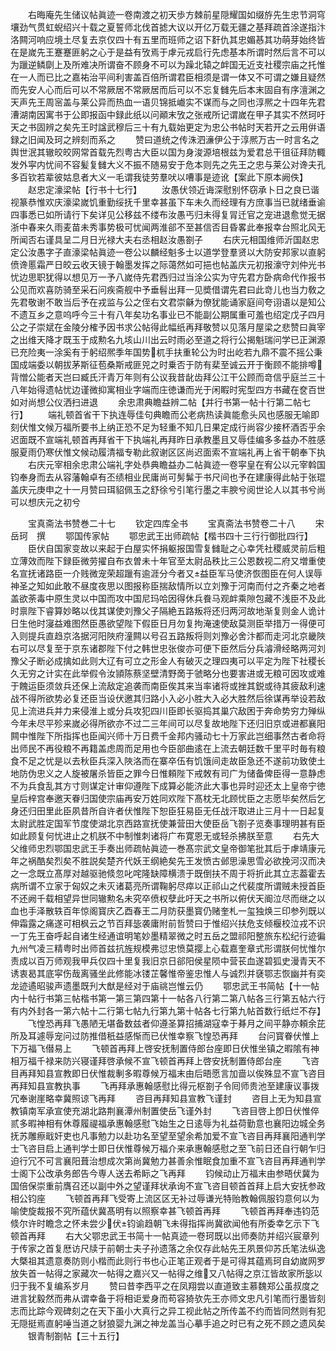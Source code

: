 <!-- { "loadSidebar": true } -->
　　右晦庵先生储议帖眞迹一卷南渡之初天歩方棘前星隠耀国如缀斿先生忠节洞穹壤劲气贯虹蜺绍兴十载之夏誓师北伐首摅大议以开亿万载无疆之基拜疏首涂遂指汴洛闗河响应境土尽复去京仅四十有五里而班师之诏下姧仇其忠媚惎其功萌芽始终皆在是嵗先王蹇蹇匪躬之心于是益有攷焉于虖元戎启行先虑基本所谓时然后言不可以为躐逆鳞劘上及所难决所谓奋不顾身不可以为躁北辕之衅国无近支社稷宗庙之托惟在一人而已比之嘉祐治平间利害盖百倍所谓君臣相须是谓一体又不可谓之嫌且疑然而先安人心而后可以不常厥居不常厥居而后可以不忘复雠先后本末固自有序澶渊之天声先王周宻盖与莱公异而热血一语贝锦抵巇实不谋而与之同也淳熈之十四年先君漕湖南因寓书于公即报函中録此纸以问顚末攷之张戒所记谓嵗在甲子其实不然珂吁天之书固辨之矣先王时諡武穆后三十有九载始更定为忠公书帖时天若开之云用倂语録之旧闻及珂之辨刻而系之
　　赞曰道统之传洙泗濓伊公于淳熈万古一时言名之舆世泯其辙皎皎网常首载先烈粤古大臣以国为身浚源培根兹为爱君总干徂征拜防輙发外寜内忧间不容髪复雠大义不振不随易安于危本则先之先王之忠与莱公对谗夫孔多百钦若辈彼姑息者大义一毛谓我徒劳羣吠以嘈事是迹讹【案此下原本阙佚】
　　赵忠定濠梁帖【行书十七行】
　　汝愚伏领近诲深慰别怀窃承卜日之良已谐视篆恭惟欢庆濠梁嵗饥重勤绥抚千里幸甚虽下车未久而经理有方庶事当已就绪垂谕四事悉已如所请行下矣详见公移兹不缕布汝愚丐归未得复冐迁官之宠进退愈觉无据浙中春来久雨麦苗未秀事势极可忧闻两淮郤不至甚信否目昏畧此奉报幸台照北风无所闻否右谨具呈二月日光禄大夫右丞相赵汝愚劄子
　　右庆元相国维师沂国赵忠定公汝愚字子直濠梁帖眞迹一卷公以麟经魁多士以道学登羣贤以大防安邦家以直躬偾谗慝霜严日皎云收天镜于翰墨发挥之际蔼然如可挹也帖盖庆元初报濠守刘仲光书忧边思职犹得以想见万一予八嵗侍先君西归过当涂公实为守先君方卧病命代作报书公见而欢喜防骑至采石问疾斋舰中予垂髫出拜一见奬借谓先君曰此竒儿也当力敎之先君敬谢不敢当后予在戎监与公之侄右文君崇龢为僚犹能诵家庭间夸诩语以是知公不遗互乡之意呜呼今三十有八年矣功名事业已不能副公期属重可羞也绍定戊子四月公之子崇斌在金陵分榷予因书求公帖得此幅纸再拜敬赞以见落月屋梁之悲赞曰眞宰之出维天降才既玉于成勲名九垓山川出云时雨必至道之将行公揭魁瑞问学已正渊源已充险夷一涂奚有于躬绍熈季年国势杌手扶重轮公为时出屹若九鼎不震不摇公秉国成端委以朝拔茅斯征苞桑斯戒匪兕之时乗否于防有棐至诚云开于衡顾不能排噂背憎公能者天岂曰臧氏汗青万年则有公议我昔龀齿拜公江干公顾而竒信乎庭兰三十八年始得遗帖忧边谨微抑寓相业字端而庄徳谦而光于闲睱时宪型四方书藏在奁百世如对尚想公仪洒扫进退
　　余忠肃典瞻益辨二帖【并行书第一帖十行第二帖七行】
　　端礼顿首省干下执连辱佳句典瞻而公老病热读眞能愈头风也感服无喻即刻伏惟文候万福所要书上纳正恐不足为轻重不知几日果定成行尚容少接杯酒否乎余迟面既不宣端礼顿首再拜省干下执端礼再拜昨日承教墨且又辱佳编多多益办不胜感服夏雨仍寒伏惟文候动履清福专勒此叙谢区区尚迟面索不宣端礼再上省干朝奉下执
　　右庆元宰相余忠肃公端礼字处恭典瞻益办二帖眞迹一卷寜皇在宥公以元宰斡国钧奉身而去从容藩翰卓有丕绩相业民庸尚可髣髴于书尺间也予在建康得此帖于张琨盖庆元庚申之十一月赞曰珥貂佩玉之舒徐兮引笔行墨之丰腴兮阅世论人以其书兮尚可以想庆元之初兮












　　宝真斋法书赞巻二十七
　　钦定四库全书
　　宝真斋法书赞卷二十八
　　宋　岳珂　撰
　　鄂国传家帖
　　鄂忠武王出师疏帖【楷书四十三行行御批四行】
　　臣伏自国家变故以来起于白屋实怀捐躯报国雪复雠耻之心幸凭社稷威灵前后粗立薄效而陛下録臣微劳擢自布衣曽未十年官至太尉品秩比三公恩数视二府又増重使名宣抚诸路臣一介贱微宠荣超躐有逾涯分今者又益臣军马使济恢图臣在何人误辱神圣之知如此敢不昼度夜思以图报称臣揣敌情所以立刘豫于河南而付之齐秦之地者盖欲荼毒中原生灵以中国而攻中国尼玛哈因得休兵飬马观衅乘隙包藏不浅臣不及此时禀陛下睿算妙略以伐其谋使刘豫父子隔絶五路叛将还归两河故地渐复则金人诡计日生他时寖益难图然臣愚欲望陛下假臣日月勿复拘淹速使敌莫测臣举措万一得便可入则提兵直趋京洛据河阳陜府潼闗以号召五路叛将则刘豫必舍汴都而走河北京畿陜右可以尽复至于京东诸郡陛下付之韩世忠张俊亦可便下臣然后分兵濬滑经略两河刘豫父子断必成擒如此则大辽有可立之形金人有破灭之理四夷可以平定为陛下社稷长久无穷之计实在此举假令汝頴陈蔡坚壁清野啇于虢略分也要害进或无粮可因攻或难于餽运臣须敛兵还保上流敌定追袭而南臣俟其来当率诸将或挫其鋭或待其疲敌利速战不得所欲势必复还臣当设伏邀其归路小入必小胜大入必大胜然后徐谋再举设若敌见上流进兵并力来侵淮上或分兵攻犯四川臣即长驱捣其巢穴敌困于奔命势穷力殚纵今年未尽平殄来嵗必得所欲亦不过二三年间可以尽复故地陛下还归旧京或进都襄阳闗中惟陛下所指挥也臣闻兴师十万日费千金邦内骚动七十万家此岂细事然古者命将出师民不再役粮不再籍盖虑周而足用也今臣部曲逺在上流去朝廷数千里平时毎有粮食不足之忧是以去秋臣兵深入陜洛而在寨卒伍有饥饿间走故臣急还不遂前功致使土地防伪忠义之人旋被屠杀皆臣之罪今日惟頼陛下戒敇有司广为储备俾臣得一意静虑不为兵食乱其方寸则谋定计审仰遵陛下成算必能济此大事也异时迎还太上皇帝宁徳皇后梓宫奉邀天眷归国使宗庙再安万姓同欢陛下髙枕无北顾忧臣之志愿毕矣然后乞身还归田里此臣夙昔所自许者伏惟陛下恕臣狂易臣无任战汗取进止三月十一日起复太尉武胜定国军节度使湖北京西路宣抚使兼营田大使臣岳飞劄子览奏事理明甚有臣如此顾复何忧进止之机朕不中制惟刺诸将广布寛恩无或轻杀拂朕至意
　　右先大父维师忠烈鄂国忠武王手奏出师疏帖眞迹一巻髙宗武文皇帝御笔批其后于虖靖康元年之祸酷矣烈矣不胜説矣楚齐代妖王纲絶矣先王发愤古邺思澡思雪必欲挽河汉而决之一念既立髙厚对越驱驰倐忽叱咤隆缺障横溃于既倒扶不周于将折此其立志葢霍去病所谓不立家于匈奴之未灭诸葛亮所谓鞠躬尽瘁以正祁山之代裴度所谓贼未授首臣不还阙千载相望异世同辙勲名未究卒偾权孽此吁天之书所以俯伏天阍泣尽而继之以血也手泽散轶百年惊阁寳庆乙酉春王二月防获墨寳仍赌奎札一玺独焕三印参列既以伸霜露之痛遂可相枫云之节百拜毖袭庸附前哲赞曰于惟绍兴扶危支倾椻校泣戎不识一丁先王奋呼起自诸生经通谊明笔妙墨精翠微之时五岳之盟祁阳整旅东松纪行迹徧九州气凌三精粤时出师首兹抗旌规模弗愆忠愤莫撄上心载嘉奎章式形谓朕何忧惟尔责成以百万师观我甲兵仅四十里复我旧京日郤阳侯星陨中营苌血遂碧狐史漫青天不诱衷曷其底寜伤哉离骚坐此修能冰镂芷馨惟帝鉴忠惟人与诚烈并褎鄂志恢幽并有奕龙迹遹昭骏声遗墨既刋大猷是经对于庙祧岂惟云仍
　　鄂忠武王书简帖【十一帖内十帖行书第三帖楷书第一第三第四第十一帖各八行第二第八帖各三行第五帖六行有内外封各一第六帖十二行第七帖九行第九第十帖各七行第九帖首数行纸烂不存】
　　飞惶恐再拜飞愚陋无堪备数兹者仰遵圣算招捕湖寇幸于朞月之间平静亦頼余芘所及耳遽辱宠问过防推借秖益感惭而已伏惟幸察飞惶恐再拜
　　台问寳眷伏惟上下万福飞僣易上
　　飞顿首再拜上啓安抚制置侍郎台座即日伏惟坐镇之暇隂有神相万福千禄来防兴寝谨拜啓承候不宣飞顿首再拜上啓安抚制置侍郎台座
　　飞咨目再拜知县宣教即日伏惟裁剸多暇尊候万福末由后晤愿言加啬以俟殊显不宣飞咨目再拜知县宣教执事
　　飞再拜承惠翰感慰比得元枢劄子令囘师贵池至建康议事拨冗奉谢崖略幸冀照谅飞再拜
　　咨目再拜知县宣教飞谨封
　　咨目上无为知县宣教镇南军承宣使充湖北路荆襄潭州制置使岳飞谨外封
　　飞咨目啓上卽日伏惟倅贰多暇神相有休尊履禔福承惠翰感慰飞始生之日逺辱为礼益荷勤意也襄阳边城全务抚苏雕瘵戢奸吏也凡事勉力以赴功名至望至望余希加爱不宣飞咨目再拜襄阳通判学士飞咨目启上通判学士即日伏惟尊候万福介来承惠翰感慰之至飞前日还自行朝乍归迫行冗不可言襄阳葺治想成次第尚冀勉力甚善余惟眠食加重不宣飞咨目再拜通判学士阁下公改承务郎告今専人送去希眎之飞再拜
　　钧候动止万福末由参晤伏冀为国倍保崇重前膺召还以副中外之望谨拜状承询不宣飞咨目顿首首拜上启大安抚参政相公钧座
　　飞顿首再拜飞受寄上流区区无补过辱谦光特贻教翰佩服钧意何以为喻使旋裁报不究所蕴伏冀髙明有以照察幸甚飞顿首再拜
　　飞顿首再拜奉违钧范倐尔许时瞻念之怀未尝少伏钧谕趋朝飞未得指挥尚冀欲闻他有所委幸乞示下飞顿首再拜
　　右大父鄂忠武王书简十一帖真迹一卷珂既以出师奏防并绍兴宸章列于传家之首复厯访尺牍于前朝士夫子孙遗落之余仅存此帖先王夙景仰苏氏笔法纵逸大槩祖其遗意奏防则小楷而此则行书也心正笔正观者于是可得其蕴焉珂自幼嵗网罗放失首一帖得之家藏次一帖得之嘉兴又一帖得之维又八帖得之京江皆故家所毖以归于我不复编系岁月
　　赞曰昔李西平之在凤翔尝以直道致主慕魏郑公虽叔度之进言犹毅然而弗从谓幸备于将相讵爱身而苟容猗欤先王亦师文忠凡引笔而行墨皆刻志而比踪今观碑刻之在天下虽小大真行之异工视此帖之所传盖不约而皆同然则有犯无隠挺焉直躬唾当道之豺狼婴九渊之神龙盖当心摹手追之时已有之死不顾之遗风矣
　　银青制劄帖【三十五行】
